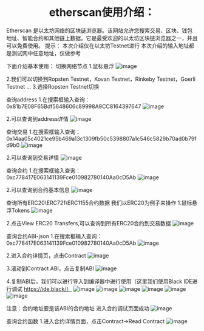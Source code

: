 <h1 style="text-align: center;">etherscan使用介绍：</h1>

Etherscan 是以太坊网络的区块链浏览器。该网站允许您搜索交易、区块、钱包地址、智能合约和其他链上数据。它是最受欢迎的以太坊区块链浏览器之一，并且可以免费使用。
提示：
本次介绍仅在以太坊Testnet进行
本次介绍的输入地址都是测试网中任意地址，仅做参考

下面介绍基本使用：
切换网络节点
1.鼠标悬浮
![image](screenshot/图片1.jpg)

2.我们可以切换到Ropsten Testnet，Kovan Testnet，Rinkeby Testnet，Goerli Testnet ...
3.选择Ropsten Testnet切换


查询address
1.在搜索框输入查询：0x81b7E08F65Bdf5648606c89998A9CC8164397647
![image](screenshot/图2.jpg)


2.可以查询到address详情
![image](screenshot/图20.jpg)

查询交易
1.在搜索框输入查询：
0x14aa05c4021ce95b469a13c1309fb50c5398807a1c546c5829b70ad0b79fd9b0
![image](screenshot/图3.jpg)


2.可以查询到交易详情
![image](screenshot/图4.jpg)


查询合约
1.在搜索框输入查询：0xc778417E063141139Fce010982780140Aa0cD5Ab
![image](screenshot/图5.jpg)

2.可以查询到合约基本信息
![image](screenshot/图6.jpg)

查询所有ERC20\ERC721\ERC1155合约数据
我们以ERC20为例子来操作
1.鼠标悬浮Tokens
![image](screenshot/图7.jpg)


2.点击View ERC20 Transfers,可以查询到所有ERC20合约到交易数据
![image](screenshot/图8.jpg)



查询合约ABI-json
1.在搜索框输入查询：0xc778417E063141139Fce010982780140Aa0cD5Ab
![image](screenshot/图9.jpg)


2.进入合约详情页，点击Contract
![image](screenshot/图10.jpg)


3.滚动到Contract ABI，点击复制ABI
![image](screenshot/图11.jpg)


4.复制ABI后，我们可以进行导入到编译器中进行使用（这里我们使用Black IDE进行调试 https://ide.black/）
![image](screenshot/图12.jpg)
![image](screenshot/图13.jpg)
![image](screenshot/图14.jpg)
![image](screenshot/图15.jpg)
![image](screenshot/图16.jpg)
![image](screenshot/图17.jpg)






注意：合约地址要是该ABI的合约地址
进入合约调试页面成功
![image](screenshot/图18.jpg)


查询合约函数
1.进入合约详情页面，点击Contract->Read Contract
![image](screenshot/图19.jpg)



